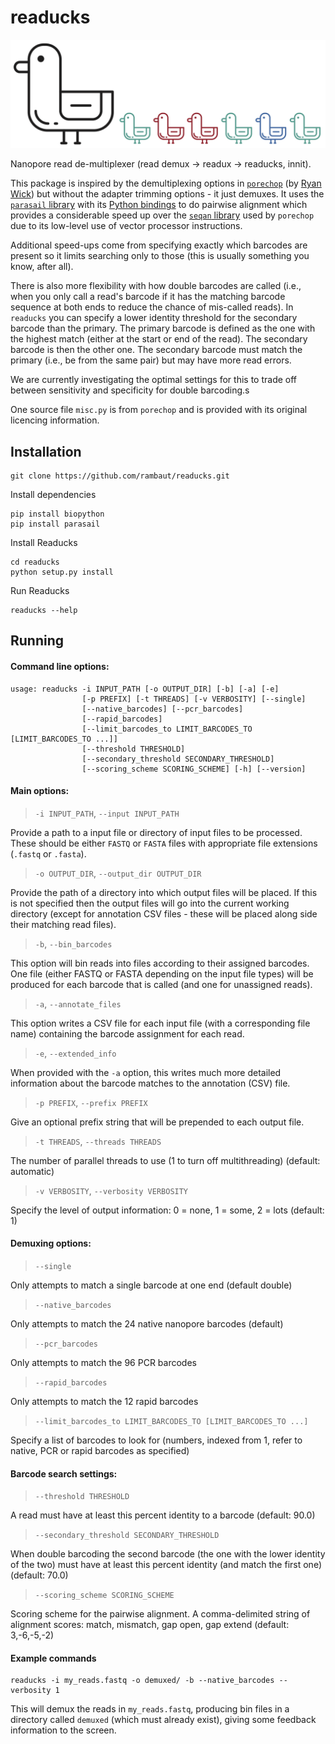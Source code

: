 # readucks 
<p align="center"><img src="images/readucks.png" alt="READUCKS" width="600"></p>
Nanopore read de-multiplexer (read demux -> readux -> readucks, innit).

This package is inspired by the demultiplexing options in [`porechop`](https://github.com/rrwick/Porechop) (by [Ryan Wick](https://github.com/rrwick)) but without the adapter trimming options - it just demuxes. It uses the [`parasail` library](https://github.com/jeffdaily/parasail) with its [Python bindings](https://github.com/jeffdaily/parasail-python) to do pairwise alignment which provides a considerable speed up over the [`seqan` library](https://github.com/seqan/seqan) used by `porechop` due to its low-level use of vector processor instructions.

Additional speed-ups come from specifying exactly which barcodes are present so it limits searching only to those (this is usually something you know, after all). 

There is also more flexibility with how double barcodes are called (i.e., when you only call a read's barcode if it has the matching barcode sequence at both ends to reduce the chance of mis-called reads). In `readucks` you can specify a lower identity threshold for the secondary barcode than the primary. The primary barcode is defined as the one with the highest match (either at the start or end of the read). The secondary barcode is then the other one. The secondary barcode must match the primary (i.e., be from the same pair) but may have more read errors. 

We are currently investigating the optimal settings for this to trade off between sensitivity and specificity for double barcoding.s

One source file `misc.py` is from `porechop` and is provided with its original licencing information.

## Installation

```
git clone https://github.com/rambaut/readucks.git
```

Install dependencies
```
pip install biopython
pip install parasail
```

Install Readucks
```
cd readucks
python setup.py install
```

Run Readucks
```
readucks --help
```

## Running

#### Command line options:
```
usage: readucks -i INPUT_PATH [-o OUTPUT_DIR] [-b] [-a] [-e]
                [-p PREFIX] [-t THREADS] [-v VERBOSITY] [--single]
                [--native_barcodes] [--pcr_barcodes]
                [--rapid_barcodes]
                [--limit_barcodes_to LIMIT_BARCODES_TO [LIMIT_BARCODES_TO ...]]
                [--threshold THRESHOLD]
                [--secondary_threshold SECONDARY_THRESHOLD]
                [--scoring_scheme SCORING_SCHEME] [-h] [--version]
```

#### Main options:

> `-i INPUT_PATH`, `--input INPUT_PATH`

Provide a path to a input file or directory of input files to be processed. These should be either `FASTQ` or `FASTA` files with appropriate file extensions (`.fastq` or `.fasta`).                          
                          
> `-o OUTPUT_DIR`, `--output_dir OUTPUT_DIR`

Provide the path of a directory into which output files will be placed. If this is not specified then the output files will go into the current working directory (except for annotation CSV files - these will be placed along side their matching read files). 

> `-b`, `--bin_barcodes`

This option will bin reads into files according to their assigned barcodes. One file (either FASTQ or FASTA depending on the input file types) will be produced for each barcode that is called (and one for unassigned reads).

> `-a`, `--annotate_files`

This option writes a CSV file for each input file (with a corresponding file name) containing the barcode assignment for each read. 

> `-e`, `--extended_info`

When provided with the `-a` option, this writes much more detailed information about the barcode matches to the annotation (CSV) file.

> `-p PREFIX`, `--prefix PREFIX`

Give an optional prefix string that will be prepended to each output file.

> `-t THREADS`, `--threads THREADS`

The number of parallel threads to use (1 to turn off multithreading) (default: automatic)

> `-v VERBOSITY`, `--verbosity VERBOSITY`

Specify the level of output information: 0 = none, 1 = some, 2 = lots (default: 1)

#### Demuxing options:

> `--single`                

Only attempts to match a single barcode at one end (default double)

> `--native_barcodes`       

Only attempts to match the 24 native nanopore barcodes (default)

> `--pcr_barcodes`          

Only attempts to match the 96 PCR barcodes

> `--rapid_barcodes`        

Only attempts to match the 12 rapid barcodes
                        
> `--limit_barcodes_to LIMIT_BARCODES_TO [LIMIT_BARCODES_TO ...]`
                          
Specify a list of barcodes to look for (numbers, indexed from 1, refer to native, PCR or rapid barcodes as specified)

#### Barcode search settings:

> `--threshold THRESHOLD`   

A read must have at least this percent identity to a barcode (default: 90.0)

> `--secondary_threshold SECONDARY_THRESHOLD`

When double barcoding the second barcode (the one with the lower identity of the two) must have at least this percent identity (and match the first one) (default: 70.0)

> `--scoring_scheme SCORING_SCHEME`

Scoring scheme for the pairwise alignment. A comma-delimited string of alignment scores: match, mismatch, gap open, gap extend (default: 3,-6,-5,-2)

#### Example commands

```
readucks -i my_reads.fastq -o demuxed/ -b --native_barcodes --verbosity 1
```
This will demux the reads in `my_reads.fastq`, producing bin files in a directory called `demuxed` (which must already exist), giving some feedback information to the screen.
